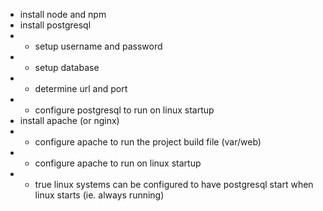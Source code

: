 * install node and npm
* install postgresql
* * setup username and password
* * setup database
* * determine url and port
* * configure postgresql to run on linux startup 
* install apache (or nginx)
* * configure apache to run the project build file (var/web)
* * configure apache to run on linux startup
* * true linux systems can be configured to have postgresql start when linux starts (ie. always running)